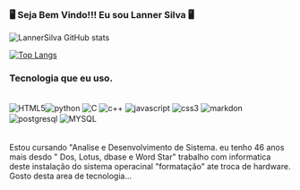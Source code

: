 ### 🖥️ Seja  Bem Vindo!!! Eu sou Lanner Silva 🖥️


![LannerSilva GitHub stats](https://github-readme-stats.vercel.app/api?username=LannerSilva&show_icons=true&theme=dracula)

[![Top Langs](https://github-readme-stats.vercel.app/api/top-langs/?username=LannerSilva&layout=compact)](https://github.com/LannerSilva/github-readme-stats)

### Tecnologia que eu uso.

<div style="display: inline_block"><br/> 
<img align="center" alt="HTML5" src="https://img.shields.io/badge/HTML5-E34F26?style=for-the-badge&logo=html5&logoColor=white
"/><img align="center" alt="python" src="https://img.shields.io/badge/Python-14354C?style=for-the-badge&logo=python&logoColor=white"/>
<img align="center" alt="C" src="https://img.shields.io/badge/C-00599C?style=for-the-badge&logo=c&logoColor=white"/>
<img align="center" alt="c++" src="https://img.shields.io/badge/C%2B%2B-00599C?style=for-the-badge&logo=c%2B%2B&logoColor=white"/>
<img align="center" alt="javascript" src="https://img.shields.io/badge/JavaScript-323330?style=for-the-badge&logo=javascript&logoColor=F7DF1E"/>
<img align="center" alt="css3" src="https://img.shields.io/badge/CSS3-1572B6?style=for-the-badge&logo=css3&logoColor=white"/>
<img align="center" alt="markdon" src="https://img.shields.io/badge/Markdown-000000?style=for-the-badge&logo=markdown&logoColor=white"/>
<img align="center" alt="postgresql" src="https://img.shields.io/badge/PostgreSQL-316192?style=for-the-badge&logo=postgresql&logoColor=white"/>
<img align="center" alt="MYSQL" src="https://img.shields.io/badge/MySQL-00000F?style=for-the-badge&logo=mysql&logoColor=white"/>
</div><br/>

</br>
Estou  cursando "Analise e Desenvolvimento de Sistema. eu tenho 46 anos mais desdo " Dos, Lotus, dbase e Word Star" trabalho com informatica deste instalação do sistema operacinal "formatação" ate troca de hardware.
Gosto desta area de tecnologia...

<br/>
